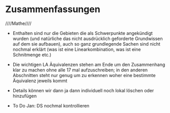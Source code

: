 # Zusammenfassungen
////Mathe////

- Enthalten sind nur die Gebieten die als Schwerpunkte angekündigt wurden (und natürliche das nicht ausdrücklich geforderte Grundwissen auf dem sie aufbauen), auch so ganz grundlegende Sachen sind nicht nochmal erklärt (was ist eine Linearkombination, was ist eine Schnitmenge etc.)

- Die wichtigen LA Äquivalenzen stehen am Ende um den Zusammenhang klar zu machen ohne alle 17 mal aufzuschreiben; in den anderen Abschnitten steht nur genug um zu erkennen woher eine bestimmte Äquivalenz jeweils kommt 

- Details können wir dann ja dann individuell noch lokal löschen oder hinzufügen

- To Do Jan: DS nochmal kontrollieren 
